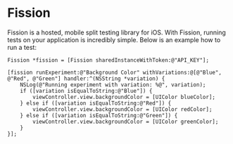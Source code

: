 # Fission
Fission is a hosted, mobile split testing library for iOS. With Fission, running tests on your application is incredibly simple. Below is an example how to run a test:

    Fission *fission = [Fission sharedInstanceWithToken:@"API_KEY"];
    
    [fission runExperiment:@"Background Color" withVariations:@[@"Blue", @"Red", @"Green"] handler:^(NSString *variation) {
        NSLog(@"Running experiment with variation: %@", variation);
        if ([variation isEqualToString:@"Blue"]) {
            viewController.view.backgroundColor = [UIColor blueColor];
        } else if ([variation isEqualToString:@"Red"]) {
            viewController.view.backgroundColor = [UIColor redColor];
        } else if ([variation isEqualToString:@"Green"]) {
            viewController.view.backgroundColor = [UIColor greenColor];
        }
    }];
